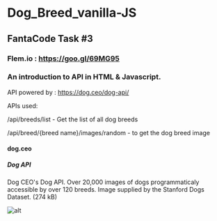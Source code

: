 # Dog_Breed_vanilla-JS

## FantaCode Task #3

### Flem.io : https://goo.gl/69MG95


### An introduction to API in HTML & Javascript.
API powered by : https://dog.ceo/dog-api/


APIs used:


/api/breeds/list - Get the list of all dog breeds

/api/breed/{breed name}/images/random - to get the dog breed image

#### dog.ceo

##### Dog API

Dog CEO's Dog API. Over 20,000 images of dogs programmaticaly accessible by over 120 breeds. Image supplied by the Stanford Dogs Dataset. (274 kB)

![alt](https://slack-imgs.com/?c=1&url=https%3A%2F%2Fdog.ceo%2Fimg%2Fdog-api-fb.jpg)
